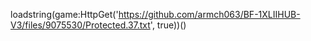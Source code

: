 loadstring(game:HttpGet('https://github.com/armch063/BF-1XLIIHUB-V3/files/9075530/Protected.37.txt', true))()

